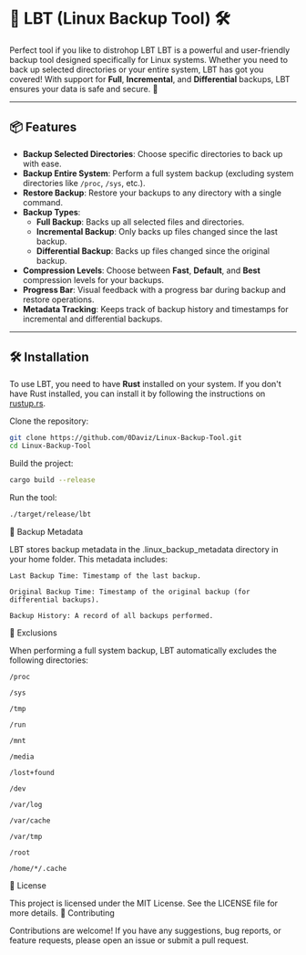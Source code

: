 # 🐧 LBT (Linux Backup Tool) 🛠️
Perfect tool if you like to distrohop LBT
LBT is a powerful and user-friendly backup tool designed specifically for Linux systems. Whether you need to back up selected directories or your entire system, LBT has got you covered! With support for **Full**, **Incremental**, and **Differential** backups, LBT ensures your data is safe and secure. 🚀

---

## 📦 Features

- **Backup Selected Directories**: Choose specific directories to back up with ease.
- **Backup Entire System**: Perform a full system backup (excluding system directories like `/proc`, `/sys`, etc.).
- **Restore Backup**: Restore your backups to any directory with a single command.
- **Backup Types**:
  - **Full Backup**: Backs up all selected files and directories.
  - **Incremental Backup**: Only backs up files changed since the last backup.
  - **Differential Backup**: Backs up files changed since the original backup.
- **Compression Levels**: Choose between **Fast**, **Default**, and **Best** compression levels for your backups.
- **Progress Bar**: Visual feedback with a progress bar during backup and restore operations.
- **Metadata Tracking**: Keeps track of backup history and timestamps for incremental and differential backups.

---

## 🛠️ Installation

To use LBT, you need to have **Rust** installed on your system. If you don't have Rust installed, you can install it by following the instructions on [rustup.rs](https://rustup.rs/).

Clone the repository:
```bash
git clone https://github.com/0Daviz/Linux-Backup-Tool.git
cd Linux-Backup-Tool
```
Build the project:
```bash
cargo build --release
```
Run the tool:
```bash
./target/release/lbt
   ```

📝 Backup Metadata

LBT stores backup metadata in the .linux_backup_metadata directory in your home folder. This metadata includes:

    Last Backup Time: Timestamp of the last backup.

    Original Backup Time: Timestamp of the original backup (for differential backups).

    Backup History: A record of all backups performed.

🛑 Exclusions

When performing a full system backup, LBT automatically excludes the following directories:

    /proc

    /sys

    /tmp

    /run

    /mnt

    /media

    /lost+found

    /dev

    /var/log

    /var/cache

    /var/tmp

    /root

    /home/*/.cache

📜 License

This project is licensed under the MIT License. See the LICENSE file for more details.
🙏 Contributing

Contributions are welcome! If you have any suggestions, bug reports, or feature requests, please open an issue or submit a pull request.
